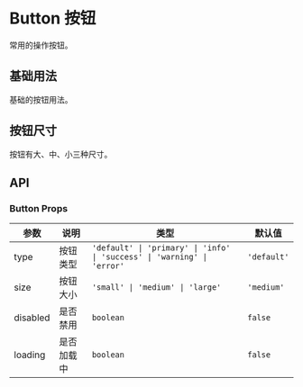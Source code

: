 # Button 按钮

常用的操作按钮。

## 基础用法

基础的按钮用法。

<VpDemo>
<template #demo>
<button-basic />
</template>
<template #code>

```vue
<template>
  <div class="demo-space">
    <n-button>默认按钮</n-button>
    <n-button type="primary">主要按钮</n-button>
    <n-button type="info">信息按钮</n-button>
    <n-button type="success">成功按钮</n-button>
    <n-button type="warning">警告按钮</n-button>
    <n-button type="error">危险按钮</n-button>
  </div>
</template>

<style scoped>
.demo-space > * + * {
  margin-left: 12px;
}
</style>
```

</template>
</VpDemo>

## 按钮尺寸

按钮有大、中、小三种尺寸。

<VpDemo>
<template #demo>
<button-size />
</template>
<template #code>

```vue
<template>
  <div class="demo-space">
    <n-button size="large" type="primary">大型按钮</n-button>
    <n-button size="medium" type="primary">中等按钮</n-button>
    <n-button size="small" type="primary">小型按钮</n-button>
  </div>
</template>

<style scoped>
.demo-space > * + * {
  margin-left: 12px;
}
</style>
```

</template>
</VpDemo>

## API

### Button Props

| 参数 | 说明 | 类型 | 默认值 |
| --- | --- | --- | --- |
| type | 按钮类型 | `'default' \| 'primary' \| 'info' \| 'success' \| 'warning' \| 'error'` | `'default'` |
| size | 按钮大小 | `'small' \| 'medium' \| 'large'` | `'medium'` |
| disabled | 是否禁用 | `boolean` | `false` |
| loading | 是否加载中 | `boolean` | `false` |